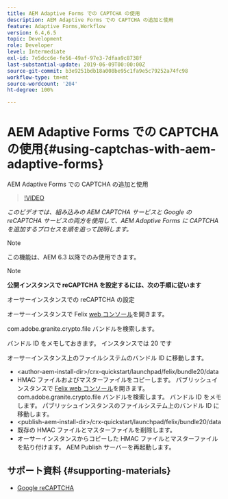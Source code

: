 ```yaml
---
title: AEM Adaptive Forms での CAPTCHA の使用
description: AEM Adaptive Forms での CAPTCHA の追加と使用
feature: Adaptive Forms,Workflow
version: 6.4,6.5
topic: Development
role: Developer
level: Intermediate
exl-id: 7e5dcc6e-fe56-49af-97e3-7dfaa9c8738f
last-substantial-update: 2019-06-09T00:00:00Z
source-git-commit: b3e9251bdb18a008be95c1fa9e5c79252a74fc98
workflow-type: tm+mt
source-wordcount: '204'
ht-degree: 100%

---
```


# AEM Adaptive Forms での CAPTCHA の使用{#using-captchas-with-aem-adaptive-forms}

AEM Adaptive Forms での CAPTCHA の追加と使用

>[!VIDEO](https://video.tv.adobe.com/v/18336?quality=12&learn=on)

*このビデオでは、組み込みの AEM CAPTCHA サービスと Google の reCAPTCHA サービスの両方を使用して、AEM Adaptive Forms に CAPTCHA を追加するプロセスを順を追って説明します。*

>[!NOTE]
>
>この機能は、AEM 6.3 以降でのみ使用できます。

>[!NOTE]
>
>**公開インスタンスで reCAPTCHA を設定するには、次の手順に従います**
>
>オーサーインスタンスでの reCAPTCHA の設定
>
>オーサーインスタンスで Felix [web コンソール](http://localhost:4502/system/console/bundles)を開きます。
>
>com.adobe.granite.crypto.file バンドルを検索します。
>
>バンドル ID をメモしておきます。 インスタンスでは 20 です
>
>オーサーインスタンス上のファイルシステムのバンドル ID に移動します。
>
>* &lt;author-aem-install-dir>/crx-quickstart/launchpad/felix/bundle20/data
>* HMAC ファイルおよびマスターファイルをコピーします。
>パブリッシュインスタンスで [Felix web コンソール](http://localhost:4502/system/console/bundles)を開きます。 com.adobe.granite.crypto.file バンドルを検索します。 バンドル ID をメモします。
>パブリッシュインスタンスのファイルシステム上のバンドル ID に移動します。
>* &lt;publish-aem-install-dir>/crx-quickstart/launchpad/felix/bundle20/data
>* 既存の HMAC ファイルとマスターファイルを削除します。
>* オーサーインスタンスからコピーした HMAC ファイルとマスターファイルを貼り付けます。
>AEM Publish サーバーを再起動します。

## サポート資料 {#supporting-materials}

* [Google reCAPTCHA](https://www.google.com/recaptcha)
